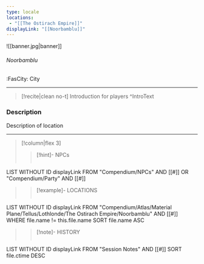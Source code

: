 ```yaml
---
type: locale
locations:
 - "[[The Ostirach Empire]]"
displayLink: "[[Noorbamblu]]"
---
```


![[banner.jpg|banner]]
###### Noorbamblu
<span class="sub2">:FasCity: City</span>

---

> [!recite|clean no-t]
>	Introduction for players
>^IntroText

### Description
Description of location

---

> [!column|flex 3]
>> [!hint]-  NPCs
>>```dataview
LIST WITHOUT ID displayLink
FROM "Compendium/NPCs" AND [[#]] OR "Compendium/Party" AND [[#]] 
> 
>> [!example]- LOCATIONS
>>```dataview
LIST WITHOUT ID displayLink
FROM "Compendium/Atlas/Material Plane/Tellus/Lothlonde/The Ostirach Empire/Noorbamblu" AND [[#]]
WHERE file.name != this.file.name
SORT file.name ASC
>
>> [!note]- HISTORY
>>```dataview
LIST WITHOUT ID displayLink
FROM "Session Notes" AND [[#]]
SORT file.ctime DESC